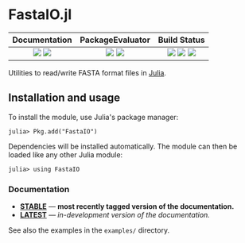 # FastaIO.jl

| **Documentation**                                                               | **PackageEvaluator**                                            | **Build Status**                                                                                |
|:-------------------------------------------------------------------------------:|:---------------------------------------------------------------:|:-----------------------------------------------------------------------------------------------:|
| [![][docs-stable-img]][docs-stable-url] [![][docs-latest-img]][docs-latest-url] | [![][pkg-0.6-img]][pkg-0.6-url] [![][pkg-0.7-img]][pkg-0.7-url] | [![][travis-img]][travis-url] [![][appveyor-img]][appveyor-url] [![][codecov-img]][codecov-url] |

Utilities to read/write FASTA format files in [Julia].

## Installation and usage

To install the module, use Julia's package manager:

```
julia> Pkg.add("FastaIO")
```

Dependencies will be installed automatically.
The module can then be loaded like any other Julia module:

```
julia> using FastaIO
```

### Documentation

- [**STABLE**][docs-stable-url] &mdash; **most recently tagged version of the documentation.**
- [**LATEST**][docs-latest-url] &mdash; *in-development version of the documentation.*

See also the examples in the `examples/` directory.


[Julia]: http://julialang.org

[docs-stable-img]: https://img.shields.io/badge/docs-stable-blue.svg
[docs-stable-url]: https://carlobaldassi.github.io/FastaIO.jl/stable
[docs-latest-img]: https://img.shields.io/badge/docs-latest-blue.svg
[docs-latest-url]: https://carlobaldassi.github.io/FastaIO.jl/latest

[travis-img]: https://travis-ci.org/carlobaldassi/FastaIO.jl.svg?branch=master
[travis-url]: https://travis-ci.org/carlobaldassi/FastaIO.jl

[appveyor-img]: https://ci.appveyor.com/api/projects/status/18ijkex153jkubw5/branch/master?svg=true
[appveyor-url]: https://ci.appveyor.com/project/carlobaldassi/fastaio-jl/branch/master

[codecov-img]: https://codecov.io/gh/carlobaldassi/FastaIO.jl/branch/master/graph/badge.svg
[codecov-url]: https://codecov.io/gh/carlobaldassi/FastaIO.jl

[pkg-0.6-img]: http://pkg.julialang.org/badges/FastaIO_0.6.svg
[pkg-0.6-url]: http://pkg.julialang.org/?pkg=FastaIO&ver=0.6
[pkg-0.7-img]: http://pkg.julialang.org/badges/FastaIO_0.7.svg
[pkg-0.7-url]: http://pkg.julialang.org/?pkg=FastaIO&ver=0.7
